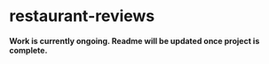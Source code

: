 # restaurant-reviews

#### Work is currently ongoing. Readme will be updated once project is complete.
